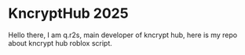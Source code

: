 # KncryptHub 2025
Hello there, I am q.r2s, main developer of kncrypt hub, here is my repo about kncrypt hub roblox script.
